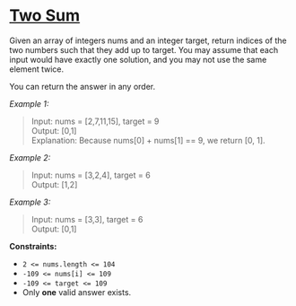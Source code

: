 # [Two Sum](https://leetcode.com/problems/two-sum/description/)
Given an array of integers nums and an integer target, return indices of the two numbers such that they add up to target.
You may assume that each input would have exactly one solution, and you may not use the same element twice.

You can return the answer in any order.


_Example 1:_
> Input: nums = [2,7,11,15], target = 9  
  Output: [0,1]  
  Explanation: Because nums[0] + nums[1] == 9, we return [0, 1].

_Example 2:_
> Input: nums = [3,2,4], target = 6  
  Output: [1,2] 

_Example 3:_
> Input: nums = [3,3], target = 6  
  Output: [0,1]

**Constraints:**
- `2 <= nums.length <= 104`
- `-109 <= nums[i] <= 109`
- `-109 <= target <= 109`
- Only **one** valid answer exists.

